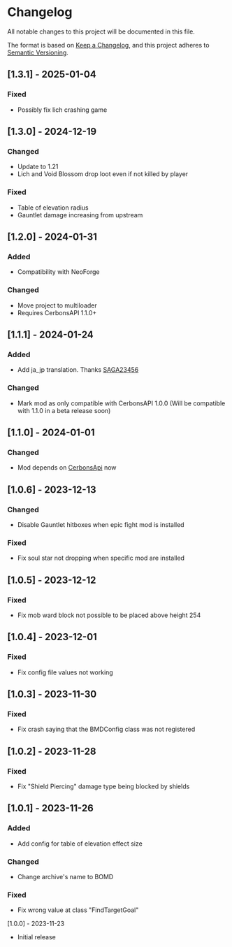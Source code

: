 # Changelog

All notable changes to this project will be documented in this file.

The format is based on [Keep a Changelog](https://keepachangelog.com/en/1.0.0/),
and this project adheres to [Semantic Versioning](https://semver.org/spec/v2.0.0.html).

## [1.3.1] - 2025-01-04

### Fixed

- Possibly fix lich crashing game

## [1.3.0] - 2024-12-19

### Changed

- Update to 1.21
- Lich and Void Blossom drop loot even if not killed by player

### Fixed

- Table of elevation radius
- Gauntlet damage increasing from upstream

## [1.2.0] - 2024-01-31

### Added

- Compatibility with NeoForge

### Changed

- Move project to multiloader
- Requires CerbonsAPI 1.1.0+

## [1.1.1] - 2024-01-24

### Added

- Add ja_jp translation. Thanks [SAGA23456](https://github.com/SAGA23456)

### Changed

- Mark mod as only compatible with CerbonsAPI 1.0.0 (Will be compatible with 1.1.0 in a beta release soon)

## [1.1.0] - 2024-01-01

### Changed

- Mod depends on [CerbonsApi](https://www.curseforge.com/minecraft/mc-mods/cerbons-api-forge) now

## [1.0.6] - 2023-12-13

### Changed

- Disable Gauntlet hitboxes when epic fight mod is installed

### Fixed

- Fix soul star not dropping when specific mod are installed

## [1.0.5] - 2023-12-12

### Fixed

- Fix mob ward block not possible to be placed above height 254

## [1.0.4] - 2023-12-01

### Fixed

- Fix config file values not working

## [1.0.3] - 2023-11-30

### Fixed

- Fix crash saying that the BMDConfig class was not registered

## [1.0.2] - 2023-11-28

### Fixed

- Fix "Shield Piercing" damage type being blocked by shields

## [1.0.1] - 2023-11-26

### Added

- Add config for table of elevation effect size

### Changed

- Change archive's name to BOMD

### Fixed

- Fix wrong value at class "FindTargetGoal"

[1.0.0] - 2023-11-23

- Initial release